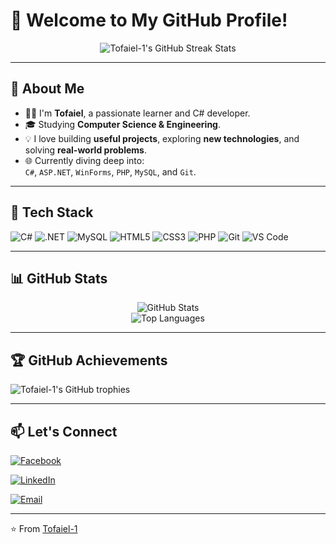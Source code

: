 # 👋 Welcome to My GitHub Profile!

<div align="center">
  <img src="https://github-readme-streak-stats.herokuapp.com/?user=Tofaiel-1&theme=tokyonight&hide_border=true" alt="Tofaiel-1's GitHub Streak Stats" />
</div>

---

## 🧠 About Me

- 👨‍💻 I'm **Tofaiel**, a passionate learner and C# developer.
- 🎓 Studying **Computer Science & Engineering**.
- 💡 I love building **useful projects**, exploring **new technologies**, and solving **real-world problems**.
- 🌐 Currently diving deep into:  
  `C#`, `ASP.NET`, `WinForms`, `PHP`, `MySQL`, and `Git`.

---

## 🧰 Tech Stack

![C#](https://img.shields.io/badge/C%23-239120?style=for-the-badge&logo=c-sharp&logoColor=white)
![.NET](https://img.shields.io/badge/.NET-512BD4?style=for-the-badge&logo=dotnet&logoColor=white)
![MySQL](https://img.shields.io/badge/MySQL-00000F?style=for-the-badge&logo=mysql&logoColor=white)
![HTML5](https://img.shields.io/badge/HTML5-E34F26?style=for-the-badge&logo=html5&logoColor=white)
![CSS3](https://img.shields.io/badge/CSS3-1572B6?style=for-the-badge&logo=css3&logoColor=white)
![PHP](https://img.shields.io/badge/PHP-777BB4?style=for-the-badge&logo=php&logoColor=white)
![Git](https://img.shields.io/badge/Git-F05032?style=for-the-badge&logo=git&logoColor=white)
![VS Code](https://img.shields.io/badge/VS%20Code-007ACC?style=for-the-badge&logo=visual-studio-code&logoColor=white)

---

## 📊 GitHub Stats

<div align="center">
  <img src="https://github-readme-stats.vercel.app/api?username=Tofaiel-1&show_icons=true&theme=tokyonight&hide_border=true" alt="GitHub Stats" />
  <br>
  <img src="https://github-readme-stats.vercel.app/api/top-langs/?username=Tofaiel-1&layout=compact&theme=tokyonight&hide_border=true" alt="Top Languages" />
</div>

---

## 🏆 GitHub Achievements

![Tofaiel-1's GitHub trophies](https://github-profile-trophy.vercel.app/?username=Tofaiel-1&theme=tokyonight&no-frame=true&column=7)

---

## 📫 Let's Connect
[![Facebook](https://img.shields.io/badge/Facebook-1877F2?style=for-the-badge&logo=facebook&logoColor=white)](https://www.facebook.com/share/1Ar7EsB4kB/)

[![LinkedIn](https://img.shields.io/badge/LinkedIn-0077B5?style=for-the-badge&logo=linkedin&logoColor=white)](https://www.linkedin.com/in/md-tofaiel-hussain-tota-82060525a)

[![Email](https://img.shields.io/badge/Email-D14836?style=for-the-badge&logo=gmail&logoColor=white)](mailto:mdtofaielhussaintota@gmail.com)

---

⭐️ From [Tofaiel-1](https://github.com/Tofaiel-1)

